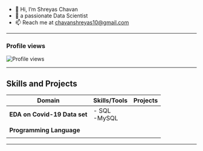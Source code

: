 - 👋 Hi, I’m Shreyas Chavan
- 👀 a passionate Data Scientist  
- 📫 Reach me at chavanshreyas10@gmail.com

---

### Profile views
![Profile views](https://komarev.com/ghpvc/?username=Shreyaschavan10&label=Profile%20views&color=0e75b6&style=flat)

---

## Skills and Projects

| **Domain**       | **Skills/Tools**       | **Projects**        |
|-------------------|------------------------|--------------------|
| **EDA on Covid-19 Data set**                   | - SQL <br> -MySQL                        |                    |
|                   |                        |                    |
|**Programming Language**                   |                        |                    |
|                   |                        |                    |

---



